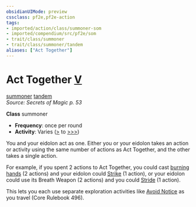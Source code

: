 ```yaml
---
obsidianUIMode: preview
cssclass: pf2e,pf2e-action
tags:
- imported/action/class/summoner-som
- imported/compendium/src/pf2e/som
- trait/class/summoner
- trait/class/summoner/tandem
aliases: ["Act Together"]
---
```

# Act Together [V](chapter-9-playing-the-game.md#Actions "Varies")
[summoner](rules/traits/summoner-som.md)  [tandem](tandem-som.md)  
*Source: Secrets of Magic p. 53*  

**Class** summoner
- **Frequency**: once per round
- **Activity**: Varies ([>](chapter-9-playing-the-game.md#Actions "Single Action") to [>>>](chapter-9-playing-the-game.md#Actions "Three-Action"))

You and your eidolon act as one. Either you or your eidolon takes an action or activity using the same number of actions as Act Together, and the other takes a single action.

For example, if you spent 2 actions to Act Together, you could cast [burning hands](../../compendium/spells/burning-hands.md) (2 actions) and your eidolon could [Strike](strike.md) (1 action), or your eidolon could use its Breath Weapon (2 actions) and you could [Stride](stride.md) (1 action).

This lets you each use separate exploration activities like [Avoid Notice](avoid-notice.md) as you travel (Core Rulebook 496).
